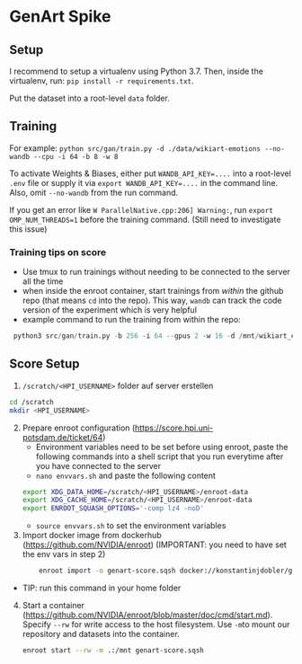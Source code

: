# GenArt Spike

## Setup

I recommend to setup a virtualenv using Python 3.7.
Then, inside the virtualenv, run: `pip install -r requirements.txt`.

Put the dataset into a root-level `data` folder.

## Training

For example: `python src/gan/train.py -d ./data/wikiart-emotions --no-wandb --cpu -i 64 -b 8 -w 8`

To activate Weights & Biases, either put `WANDB_API_KEY=....` into a root-level `.env` file or supply it via `export WANDB_API_KEY=....` in the command line. Also, omit `--no-wandb` from the run command.

If you get an error like `W ParallelNative.cpp:206] Warning:`, run `export OMP_NUM_THREADS=1` before the training command. (Still need to investigate this issue)
### Training tips on score
- Use tmux to run trainings without needing to be connected to the server all the time
- when inside the enroot container, start trainings from _within_ the github repo (that means `cd` into the repo). This way, `wandb` can track the code version of the experiment which is very helpful
- example command to run the training from within the repo: 
```python
 python3 src/gan/train.py -b 256 -i 64 --gpus 2 -w 16 -d /mnt/wikiart_emotions/ -e 10000 -n acwgan-scale --wasserstein --condition-mode auxiliary --lr 0.0001
``` 
## Score Setup

1. `/scratch/<HPI_USERNAME>` folder auf server erstellen 
   
 ```sh
 cd /scratch
 mkdir <HPI_USERNAME>
 ```
2.  Prepare enroot configuration (https://score.hpi.uni-potsdam.de/ticket/64)
    - Environment variables need to be set before using enroot, paste the following commands into a shell script that you run everytime after you have connected to the server
    - `nano envvars.sh` and paste the following content
    ```sh
    export XDG_DATA_HOME=/scratch/<HPI_USERNAME>/enroot-data
    export XDG_CACHE_HOME=/scratch/<HPI_USERNAME>/enroot-data
    export ENROOT_SQUASH_OPTIONS='-comp lz4 -noD'
    ```
    - `source envvars.sh` to set the environment variables
3. Import docker image from dockerhub (https://github.com/NVIDIA/enroot) (IMPORTANT: you need to have set the env vars in step 2)
    ```sh
        enroot import -o genart-score.sqsh docker://konstantinjdobler/genart:score-dependencies
    ```
- TIP: run this command in your home folder
4. Start a container (https://github.com/NVIDIA/enroot/blob/master/doc/cmd/start.md). Specify `--rw` for write access to the host filesystem. Use `-m`to mount our repository and datasets into the container. 
    ```sh
    enroot start --rw -m .:/mnt genart-score.sqsh
    ```


